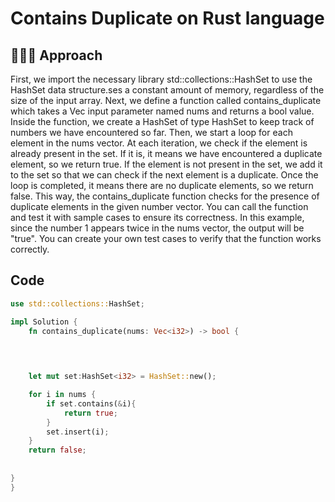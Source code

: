 # Contains Duplicate on Rust language

## 🧑🏻‍💻 Approach

First, we import the necessary library std::collections::HashSet to use the HashSet data structure.ses a constant amount of memory, regardless of the size of the input array. Next, we define a function called contains_duplicate which takes a Vec<i32> input parameter named nums and returns a bool value. Inside the function, we create a HashSet of type HashSet<i32> to keep track of numbers we have encountered so far. Then, we start a loop for each element in the nums vector. At each iteration, we check if the element is already present in the set. If it is, it means we have encountered a duplicate element, so we return true. If the element is not present in the set, we add it to the set so that we can check if the next element is a duplicate. Once the loop is completed, it means there are no duplicate elements, so we return false. This way, the contains_duplicate function checks for the presence of duplicate elements in the given number vector. You can call the function and test it with sample cases to ensure its correctness. In this example, since the number 1 appears twice in the nums vector, the output will be "true". You can create your own test cases to verify that the function works correctly.

## Code

``` Rust
use std::collections::HashSet;

impl Solution {
    fn contains_duplicate(nums: Vec<i32>) -> bool {

    

    
    let mut set:HashSet<i32> = HashSet::new();

    for i in nums {
        if set.contains(&i){
            return true;
        }
        set.insert(i);
    }
    return false;
        
      
} 
}  
```
